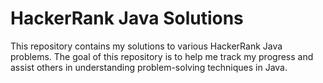 # HackerRank Java Solutions

This repository contains my solutions to various HackerRank Java problems. 
The goal of this repository is to help me track my progress and assist others in understanding problem-solving techniques in Java.
